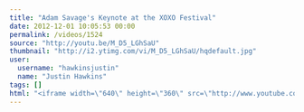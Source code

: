 ```yaml
---
title: "Adam Savage's Keynote at the XOXO Festival"
date: 2012-12-01 10:05:53 00:00
permalink: /videos/1524
source: "http://youtu.be/M_D5_LGhSaU"
thumbnail: "http://i2.ytimg.com/vi/M_D5_LGhSaU/hqdefault.jpg"
user:
  username: "hawkinsjustin"
  name: "Justin Hawkins"
tags: []
html: "<iframe width=\"640\" height=\"360\" src=\"http://www.youtube.com/embed/M_D5_LGhSaU?wmode=transparent&fs=1&feature=oembed\" frameborder=\"0\" allowfullscreen></iframe>"
---
```


